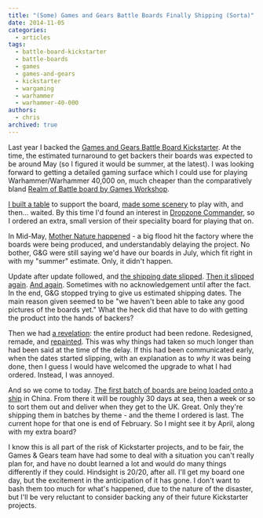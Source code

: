 ```yaml
---
title: "(Some) Games and Gears Battle Boards Finally Shipping (Sorta)"
date: 2014-11-05
categories:
  - articles
tags:
  - battle-board-kickstarter
  - battle-boards
  - games
  - games-and-gears
  - kickstarter
  - wargaming
  - warhammer
  - warhammer-40-000
authors:
  - chris
archived: true
---
```


Last year I backed the [Games and Gears Battle Board Kickstarter](https://www.kickstarter.com/projects/554355176/games-and-gears-battle-boards). At the time, the estimated turnaround to get backers their boards was expected to be around May (so I figured it would be summer, at the latest). I was looking forward to getting a detailed gaming surface which I could use for playing Warhammer/Warhammer 40,000 on, much cheaper than the comparatively bland [Realm of Battle board by Games Workshop](http://www.games-workshop.com/en-GB/Citadel-Realm-of-Battle-Gameboard).

[I built a table](http://chrismcleod.me/2014/05/25/building-a-gaming-table-part-1/) to support the board, [made some scenery](http://chrismcleod.me/2014/07/08/building-a-gaming-table-part-2-terrain/) to play with, and then... waited. By this time I'd found an interest in [Dropzone Commander](http://www.hawkwargames.com/), so I ordered an extra, small version of their speciality board for playing that on.

In Mid-May, [Mother Nature happened](https://www.kickstarter.com/projects/554355176/games-and-gears-battle-boards/posts/846103) - a big flood hit the factory where the boards were being produced, and understandably delaying the project. No bother, G&G were still saying we'd have our boards in July, which fit right in with my "summer" estimate. Only, it didn't happen.

Update after update followed, and [the shipping date slipped](https://www.kickstarter.com/projects/554355176/games-and-gears-battle-boards/posts/902769). [Then it slipped again](https://www.kickstarter.com/projects/554355176/games-and-gears-battle-boards/posts/962142). [And again](https://www.kickstarter.com/projects/554355176/games-and-gears-battle-boards/posts/978209). Sometimes with no acknowledgement until after the fact. In the end, G&G stopped trying to give us estimated shipping dates. The main reason given seemed to be "we haven't been able to take any good pictures of the boards yet." What the heck did that have to do with getting the product into the hands of backers?

Then we had [a revelation](https://www.kickstarter.com/projects/554355176/games-and-gears-battle-boards/posts/1011535): the entire product had been redone. Redesigned, remade, and [repainted](https://www.kickstarter.com/projects/554355176/games-and-gears-battle-boards/posts/1021605). This was why things had taken so much longer than had been said at the time of the delay. If this had been communicated early, when the dates started slipping, with an explanation as to _why_ it was being done, then I guess I would have welcomed the upgrade to what I had ordered. Instead, I was annoyed.

And so we come to today. [The first batch of boards are being loaded onto a ship](https://www.kickstarter.com/projects/554355176/games-and-gears-battle-boards/posts/1040461) in China. From there it will be roughly 30 days at sea, then a week or so to sort them out and deliver when they get to the UK. Great. Only they're shipping them in batches by theme - and the theme I ordered is last. The current hope for that one is end of February. So I might see it by April, along with my extra board?

I know this is all part of the risk of Kickstarter projects, and to be fair, the Games & Gears team have had some to deal with a situation you can't really plan for, and have no doubt learned a lot and would do many things differently if they could. Hindsight is 20/20, after all. I'll get my board one day, but the excitement in the anticipation of it has gone. I don't want to bash them too much for what's happened, due to the nature of the disaster, but I'll be very reluctant to consider backing any of their future Kickstarter projects.
